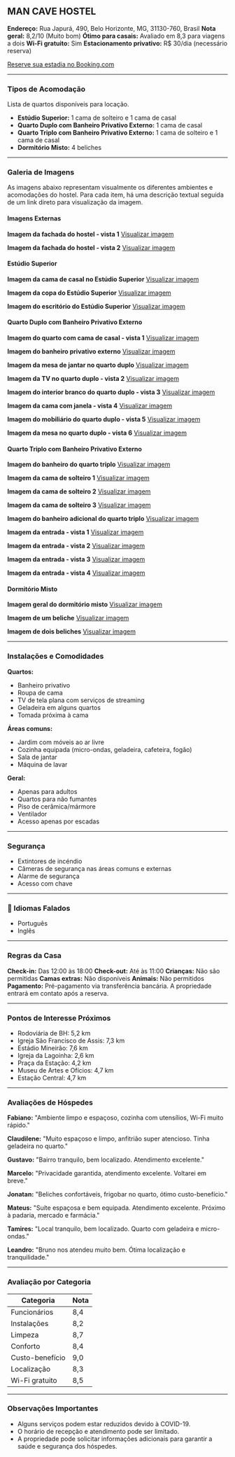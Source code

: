 ## MAN CAVE HOSTEL

**Endereço:** Rua Japurá, 490, Belo Horizonte, MG, 31130-760, Brasil
**Nota geral:** 8,2/10 (Muito bom)
**Ótimo para casais:** Avaliado em 8,3 para viagens a dois
**Wi-Fi gratuito:** Sim
**Estacionamento privativo:** R$ 30/dia (necessário reserva)

[Reserve sua estadia no Booking.com](https://www.booking.com/hotel/br/man-cave-hostel)

---

### Tipos de Acomodação

Lista de quartos disponíveis para locação.

- **Estúdio Superior:** 1 cama de solteiro e 1 cama de casal
- **Quarto Duplo com Banheiro Privativo Externo:** 1 cama de casal
- **Quarto Triplo com Banheiro Privativo Externo:** 1 cama de solteiro e 1 cama de casal
- **Dormitório Misto:** 4 beliches

---

### Galeria de Imagens

As imagens abaixo representam visualmente os diferentes ambientes e acomodações do hostel. Para cada item, há uma descrição textual seguida de um link direto para visualização da imagem.

#### Imagens Externas

**Imagem da fachada do hostel - vista 1**
[Visualizar imagem](https://cf.bstatic.com/xdata/images/hotel/max1024x768/428075236.jpg?k=b0d717fc829dfb9f2de986f710c2fd163f23b2459afe7ec708716bb89d3b51b6&o=&hp=1)

**Imagem da fachada do hostel - vista 2**
[Visualizar imagem](https://cf.bstatic.com/xdata/images/hotel/max1024x768/243237833.jpg?k=e207c8a42c11c0972e05aa09f05c616bbe8c45d44fd5dbdd2e8a21f347fe65b5&o=&hp=1)

#### Estúdio Superior

**Imagem da cama de casal no Estúdio Superior**
[Visualizar imagem](https://cf.bstatic.com/xdata/images/hotel/max1024x768/244581902.jpg?k=13f70c1e08868a2b9a4d126c8149e0c9a4bca681c94e5d68d760b635ba633c7f&o=&hp=1)

**Imagem da copa do Estúdio Superior**
[Visualizar imagem](https://cf.bstatic.com/xdata/images/hotel/max1024x768/234071005.jpg?k=42704667a816af3da0a6076ca879bab13575d79b8635579b08595663b3311fc3&o=&hp=1)

**Imagem do escritório do Estúdio Superior**
[Visualizar imagem](https://cf.bstatic.com/xdata/images/hotel/max1024x768/231196382.jpg?k=97818d0dfa8232e7c50e4a3a42751c345e9d2367efcc0d2eeacecbe4b50415ea&o=&hp=1)

#### Quarto Duplo com Banheiro Privativo Externo

**Imagem do quarto com cama de casal - vista 1**
[Visualizar imagem](https://cf.bstatic.com/xdata/images/hotel/max1024x768/231202312.jpg?k=c38144af1200631e75c12132d21a885c1220fa8888a0ddadba9aa202ba8e9139&o=&hp=1)

**Imagem do banheiro privativo externo**
[Visualizar imagem](https://cf.bstatic.com/xdata/images/hotel/max1024x768/231220204.jpg?k=241eebfd7078bb1cd1b03be4c6dee1a17addcbc9af9af6ff249a3001286a0bbb&o=&hp=1)

**Imagem da mesa de jantar no quarto duplo**
[Visualizar imagem](https://cf.bstatic.com/xdata/images/hotel/max1024x768/231203486.jpg?k=71e2d7d6488a5f46a32e675dc93fb426224eddbe595af74cacd2a7e162936764&o=&hp=1)

**Imagem da TV no quarto duplo - vista 2**
[Visualizar imagem](https://cf.bstatic.com/xdata/images/hotel/max1024x768/231203083.jpg?k=e99822494717d2c6a7134fbd38883ecef3776608a0105fa7170abdfd67b12dba&o=&hp=1)

**Imagem do interior branco do quarto duplo - vista 3**
[Visualizar imagem](https://cf.bstatic.com/xdata/images/hotel/max1024x768/231203089.jpg?k=05f2994973461039c2587afec80da4e307d402112814840a8b597b2eac1bfa41&o=&hp=1)

**Imagem da cama com janela - vista 4**
[Visualizar imagem](https://cf.bstatic.com/xdata/images/hotel/max1024x768/231203070.jpg?k=90c81143133c06da3c9d8fb59da588e1f4d512306830bb852427def632eb8654&o=&hp=1)

**Imagem do mobiliário do quarto duplo - vista 5**
[Visualizar imagem](https://cf.bstatic.com/xdata/images/hotel/max1024x768/231203077.jpg?k=46fe1f56d7e970997631d9db66abf4a1a0fc4cdcd4e2dbd5958c66246e655f85&o=&hp=1)

**Imagem da mesa no quarto duplo - vista 6**
[Visualizar imagem](https://cf.bstatic.com/xdata/images/hotel/max1024x768/231202307.jpg?k=eac64ca4867775b856cbf81d8a54953ca9585526e416342bc722c97e0369f956&o=&hp=1)

#### Quarto Triplo com Banheiro Privativo Externo

**Imagem do banheiro do quarto triplo**
[Visualizar imagem](https://cf.bstatic.com/xdata/images/hotel/max1024x768/231220201.jpg?k=d1571f021def1d5e4cb684bd4bf8ed74887593eed1fee6df84e7c514605278b8&o=&hp=1)

**Imagem da cama de solteiro 1**
[Visualizar imagem](https://cf.bstatic.com/xdata/images/hotel/max1024x768/417083905.jpg?k=81ebe7e32c3dab94f890e5b19d3ba1622ba2d06dbc8b33c72b6a40d2cf3cee3f&o=&hp=1)

**Imagem da cama de solteiro 2**
[Visualizar imagem](https://cf.bstatic.com/xdata/images/hotel/max1024x768/417083911.jpg?k=883df584cd1f6dff001007d62e9daa228b05147e8edf9e963674895fcfe048eb&o=&hp=1)

**Imagem da cama de solteiro 3**
[Visualizar imagem](https://cf.bstatic.com/xdata/images/hotel/max1024x768/417083914.jpg?k=27a9812d2d9cc08b7f02794d92e0d702d5a00451a4f1b36ce91d4a92068741f7&o=&hp=1)

**Imagem do banheiro adicional do quarto triplo**
[Visualizar imagem](https://cf.bstatic.com/xdata/images/hotel/max1024x768/231196391.jpg?k=63df3a9359a8d0a04afb5dbfd2f3163e20c6525cf7bd1d3426bd7100ebff0a32&o=&hp=1)

**Imagem da entrada - vista 1**
[Visualizar imagem](https://cf.bstatic.com/xdata/images/hotel/max1024x768/244581834.jpg?k=a1a3ffd874318662b6923b4197d4580df0baf26d6456ea7ef0a03f21cca35079&o=&hp=1)

**Imagem da entrada - vista 2**
[Visualizar imagem](https://cf.bstatic.com/xdata/images/hotel/max1024x768/244581851.jpg?k=63d5c620b6531a0405bcc643866a26478e928481b6d1df190709c33edac60fb4&o=&hp=1)

**Imagem da entrada - vista 3**
[Visualizar imagem](https://cf.bstatic.com/xdata/images/hotel/max1024x768/244581866.jpg?k=a8cd7eca2e6030989b288d153561b0640cbadb119f1fa3b3c45c999dd8576e3d&o=&hp=1)

**Imagem da entrada - vista 4**
[Visualizar imagem](https://cf.bstatic.com/xdata/images/hotel/max1024x768/244581888.jpg?k=fdd03a33af49e0d43ab1a45a6520a03a65115264e13f7b18ea97265fbff85582&o=&hp=1)

#### Dormitório Misto

**Imagem geral do dormitório misto**
[Visualizar imagem](https://cf.bstatic.com/xdata/images/hotel/max1024x768/428075243.jpg?k=3729d0e1cd3adfa7ccf0e635c9a9a2aad76c36f2a618210e58ece1b16c3c6810&o=&hp=1)

**Imagem de um beliche**
[Visualizar imagem](https://cf.bstatic.com/xdata/images/hotel/max1024x768/428075230.jpg?k=d9321f17585f8012bbf7433c304331ce06e1f96a827095b0163eb8e46106bf90&o=&hp=1)

**Imagem de dois beliches**
[Visualizar imagem](https://cf.bstatic.com/xdata/images/hotel/max1024x768/428075239.jpg?k=31dbdeaccd1b35e9492c6d0f3596b09be170f1fff1e9c930747732b7bf61b388&o=&hp=1)

---

### Instalações e Comodidades

**Quartos:**
- Banheiro privativo
- Roupa de cama
- TV de tela plana com serviços de streaming
- Geladeira em alguns quartos
- Tomada próxima à cama

**Áreas comuns:**
- Jardim com móveis ao ar livre
- Cozinha equipada (micro-ondas, geladeira, cafeteira, fogão)
- Sala de jantar
- Máquina de lavar

**Geral:**
- Apenas para adultos
- Quartos para não fumantes
- Piso de cerâmica/mármore
- Ventilador
- Acesso apenas por escadas

---

### Segurança

- Extintores de incéndio
- Câmeras de segurança nas áreas comuns e externas
- Alarme de segurança
- Acesso com chave

---

### 💬 Idiomas Falados

- Português
- Inglês

---

### Regras da Casa

**Check-in:** Das 12:00 às 18:00
**Check-out:** Até às 11:00
**Crianças:** Não são permitidas
**Camas extras:** Não disponíveis
**Animais:** Não permitidos
**Pagamento:** Pré-pagamento via transferência bancária. A propriedade entrará em contato após a reserva.

---

### Pontos de Interesse Próximos

- Rodoviária de BH: 5,2 km
- Igreja São Francisco de Assis: 7,3 km
- Estádio Mineirão: 7,6 km
- Igreja da Lagoinha: 2,6 km
- Praça da Estação: 4,2 km
- Museu de Artes e Ofícios: 4,7 km
- Estação Central: 4,7 km

---

### Avaliações de Hóspedes

**Fabiano:**
"Ambiente limpo e espaçoso, cozinha com utensílios, Wi-Fi muito rápido."

**Claudilene:**
"Muito espaçoso e limpo, anfitrião super atencioso. Tinha geladeira no quarto."

**Gustavo:**
"Bairro tranquilo, bem localizado. Atendimento excelente."

**Marcelo:**
"Privacidade garantida, atendimento excelente. Voltarei em breve."

**Jonatan:**
"Beliches confortáveis, frigobar no quarto, ótimo custo-benefício."

**Mateus:**
"Suíte espaçosa e bem equipada. Atendimento excelente. Próximo à padaria, mercado e farmácia."

**Tamires:**
"Local tranquilo, bem localizado. Quarto com geladeira e micro-ondas."

**Leandro:**
"Bruno nos atendeu muito bem. Ótima localização e tranquilidade."

---

### Avaliação por Categoria

| Categoria           | Nota |
|---------------------|------|
| Funcionários        | 8,4  |
| Instalações         | 8,2  |
| Limpeza             | 8,7  |
| Conforto            | 8,4  |
| Custo-benefício     | 9,0  |
| Localização         | 8,3  |
| Wi-Fi gratuito      | 8,5  |

---

### Observações Importantes

- Alguns serviços podem estar reduzidos devido à COVID-19.
- O horário de recepção e atendimento pode ser limitado.
- A propriedade pode solicitar informações adicionais para garantir a saúde e segurança dos hóspedes.
